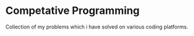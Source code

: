 # Competative Programming
 Collection of my problems which i have solved on various coding platforms.
